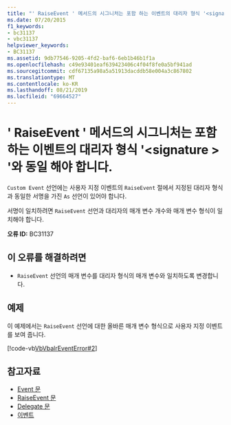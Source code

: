 ```yaml
---
title: "' RaiseEvent ' 메서드의 시그니처는 포함 하는 이벤트의 대리자 형식 '<signature>'과 (와) 같아야 합니다."
ms.date: 07/20/2015
f1_keywords:
- bc31137
- vbc31137
helpviewer_keywords:
- BC31137
ms.assetid: 9db77546-9205-4fd2-baf6-6eb1b46b1f1a
ms.openlocfilehash: c49e93401eaf639423406c4f04f8fe0a5bf941ad
ms.sourcegitcommit: cdf67135a98a5a51913dacddb58e004a3c867802
ms.translationtype: MT
ms.contentlocale: ko-KR
ms.lasthandoff: 08/21/2019
ms.locfileid: "69664527"
---
```

# <a name="raiseevent-method-must-have-the-same-signature-as-the-containing-events-delegate-type-signature"></a>' RaiseEvent ' 메서드의 시그니처는 포함 하는 이벤트의 대리자 형식 '\<signature > '와 동일 해야 합니다.
`Custom Event` 선언에는 사용자 지정 이벤트의 `RaiseEvent` 절에서 지정된 대리자 형식과 동일한 서명을 가진 `As` 선언이 있어야 합니다.  
  
 서명이 일치하려면 `RaiseEvent` 선언과 대리자의 매개 변수 개수와 매개 변수 형식이 일치해야 합니다.  
  
 **오류 ID:** BC31137  
  
## <a name="to-correct-this-error"></a>이 오류를 해결하려면  
  
- `RaiseEvent` 선언의 매개 변수를 대리자 형식의 매개 변수와 일치하도록 변경합니다.  
  
## <a name="example"></a>예제  
 이 예제에서는 `RaiseEvent` 선언에 대한 올바른 매개 변수 형식으로 사용자 지정 이벤트를 보여 줍니다.  
  
 [!code-vb[VbVbalrEventError#2](~/samples/snippets/visualbasic/VS_Snippets_VBCSharp/VbVbalrEventError/VB/VbVbalrEventError.vb#2)]  
  
## <a name="see-also"></a>참고자료

- [Event 문](../../visual-basic/language-reference/statements/event-statement.md)
- [RaiseEvent 문](../language-reference/statements/raiseevent-statement.md)
- [Delegate 문](../../visual-basic/language-reference/statements/delegate-statement.md)
- [이벤트](../../visual-basic/programming-guide/language-features/events/index.md)
